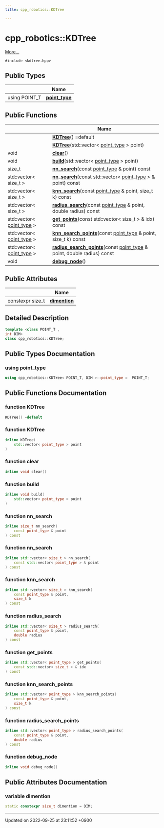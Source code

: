 ```yaml
---
title: cpp_robotics::KDTree

---
```


# cpp_robotics::KDTree



 [More...](#detailed-description)


`#include <kdtree.hpp>`

## Public Types

|                | Name           |
| -------------- | -------------- |
| using POINT_T | **[point_type](/cpp_robotics_core/doxybook/Classes/classcpp__robotics_1_1KDTree/#using-point-type)**  |

## Public Functions

|                | Name           |
| -------------- | -------------- |
| | **[KDTree](/cpp_robotics_core/doxybook/Classes/classcpp__robotics_1_1KDTree/#function-kdtree)**() =default |
| | **[KDTree](/cpp_robotics_core/doxybook/Classes/classcpp__robotics_1_1KDTree/#function-kdtree)**(std::vector< [point_type](/cpp_robotics_core/doxybook/Classes/classcpp__robotics_1_1KDTree/#using-point-type) > point) |
| void | **[clear](/cpp_robotics_core/doxybook/Classes/classcpp__robotics_1_1KDTree/#function-clear)**() |
| void | **[build](/cpp_robotics_core/doxybook/Classes/classcpp__robotics_1_1KDTree/#function-build)**(std::vector< [point_type](/cpp_robotics_core/doxybook/Classes/classcpp__robotics_1_1KDTree/#using-point-type) > point) |
| size_t | **[nn_search](/cpp_robotics_core/doxybook/Classes/classcpp__robotics_1_1KDTree/#function-nn-search)**(const [point_type](/cpp_robotics_core/doxybook/Classes/classcpp__robotics_1_1KDTree/#using-point-type) & point) const |
| std::vector< size_t > | **[nn_search](/cpp_robotics_core/doxybook/Classes/classcpp__robotics_1_1KDTree/#function-nn-search)**(const std::vector< [point_type](/cpp_robotics_core/doxybook/Classes/classcpp__robotics_1_1KDTree/#using-point-type) > & point) const |
| std::vector< size_t > | **[knn_search](/cpp_robotics_core/doxybook/Classes/classcpp__robotics_1_1KDTree/#function-knn-search)**(const [point_type](/cpp_robotics_core/doxybook/Classes/classcpp__robotics_1_1KDTree/#using-point-type) & point, size_t k) const |
| std::vector< size_t > | **[radius_search](/cpp_robotics_core/doxybook/Classes/classcpp__robotics_1_1KDTree/#function-radius-search)**(const [point_type](/cpp_robotics_core/doxybook/Classes/classcpp__robotics_1_1KDTree/#using-point-type) & point, double radius) const |
| std::vector< [point_type](/cpp_robotics_core/doxybook/Classes/classcpp__robotics_1_1KDTree/#using-point-type) > | **[get_points](/cpp_robotics_core/doxybook/Classes/classcpp__robotics_1_1KDTree/#function-get-points)**(const std::vector< size_t > & idx) const |
| std::vector< [point_type](/cpp_robotics_core/doxybook/Classes/classcpp__robotics_1_1KDTree/#using-point-type) > | **[knn_search_points](/cpp_robotics_core/doxybook/Classes/classcpp__robotics_1_1KDTree/#function-knn-search-points)**(const [point_type](/cpp_robotics_core/doxybook/Classes/classcpp__robotics_1_1KDTree/#using-point-type) & point, size_t k) const |
| std::vector< [point_type](/cpp_robotics_core/doxybook/Classes/classcpp__robotics_1_1KDTree/#using-point-type) > | **[radius_search_points](/cpp_robotics_core/doxybook/Classes/classcpp__robotics_1_1KDTree/#function-radius-search-points)**(const [point_type](/cpp_robotics_core/doxybook/Classes/classcpp__robotics_1_1KDTree/#using-point-type) & point, double radius) const |
| void | **[debug_node](/cpp_robotics_core/doxybook/Classes/classcpp__robotics_1_1KDTree/#function-debug-node)**() |

## Public Attributes

|                | Name           |
| -------------- | -------------- |
| constexpr size_t | **[dimention](/cpp_robotics_core/doxybook/Classes/classcpp__robotics_1_1KDTree/#variable-dimention)**  |

## Detailed Description

```cpp
template <class POINT_T ,
int DIM>
class cpp_robotics::KDTree;
```

## Public Types Documentation

### using point_type

```cpp
using cpp_robotics::KDTree< POINT_T, DIM >::point_type =  POINT_T;
```


## Public Functions Documentation

### function KDTree

```cpp
KDTree() =default
```


### function KDTree

```cpp
inline KDTree(
    std::vector< point_type > point
)
```


### function clear

```cpp
inline void clear()
```


### function build

```cpp
inline void build(
    std::vector< point_type > point
)
```


### function nn_search

```cpp
inline size_t nn_search(
    const point_type & point
) const
```


### function nn_search

```cpp
inline std::vector< size_t > nn_search(
    const std::vector< point_type > & point
) const
```


### function knn_search

```cpp
inline std::vector< size_t > knn_search(
    const point_type & point,
    size_t k
) const
```


### function radius_search

```cpp
inline std::vector< size_t > radius_search(
    const point_type & point,
    double radius
) const
```


### function get_points

```cpp
inline std::vector< point_type > get_points(
    const std::vector< size_t > & idx
) const
```


### function knn_search_points

```cpp
inline std::vector< point_type > knn_search_points(
    const point_type & point,
    size_t k
) const
```


### function radius_search_points

```cpp
inline std::vector< point_type > radius_search_points(
    const point_type & point,
    double radius
) const
```


### function debug_node

```cpp
inline void debug_node()
```


## Public Attributes Documentation

### variable dimention

```cpp
static constexpr size_t dimention = DIM;
```


-------------------------------

Updated on 2022-09-25 at 23:11:52 +0900